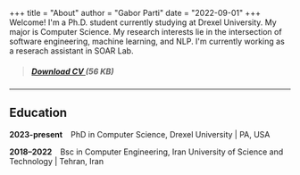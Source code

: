 +++
title = "About"
author = "Gabor Parti"
date = "2022-09-01"
+++
Welcome! I'm a Ph.D. student currently studying at Drexel University. My major is Computer Science. My research interests lie in the intersection of software engineering, machine learning, and NLP. I'm currently working as a reserach assistant in SOAR Lab.

> ##### **[Download CV <i class="fa fa-file-pdf-o" aria-hidden="true"></i>](/files/cv.pdf "Open/download Curriculum Vitae")**  (56 KB)

***

## Education

**2023-present** &ensp; PhD in Computer Science, Drexel University | PA, USA

**2018–2022** &ensp; Bsc in Computer Engineering, Iran University of Science and Technology | Tehran, Iran